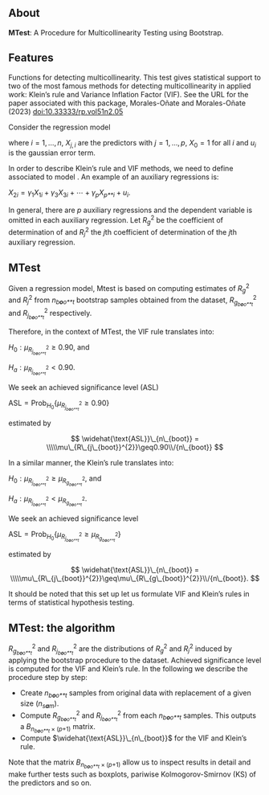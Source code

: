 <script type="text/x-mathjax-config">
MathJax.Hub.Config({
  TeX: { 
      equationNumbers: {
      autoNumber: "all",
            formatNumber: function (n) {return '1.'+n}
      } 
  }
});
</script>

## About

**MTest**: A Procedure for Multicollinearity Testing using Bootstrap.

## Features

Functions for detecting multicollinearity. This test gives statistical
support to two of the most famous methods for detecting
multicollinearity in applied work: Klein’s rule and Variance Inflation
Factor (VIF). See the URL for the paper associated with this package,
Morales-Oñate and Morales-Oñate (2023) <doi:10.33333/rp.vol51n2.05>

Consider the regression model

where *i* = 1, …, *n*, *X*<sub>*j*, *i*</sub> are the predictors with
*j* = 1, …, *p*, *X*<sub>0</sub> = 1 for all *i* and *u*<sub>*i*</sub>
is the gaussian error term.

In order to describe Klein’s rule and VIF methods, we need to define
associated to model . An example of an auxiliary regressions is:

*X*<sub>2*i*</sub> = *γ*<sub>1</sub>*X*<sub>1*i*</sub> + *γ*<sub>3</sub>*X*<sub>3*i*</sub> + ⋯ + *γ*<sub>*p*</sub>*X*<sub>*p**i*</sub> + *u*<sub>*i*</sub>.

In general, there are *p* auxiliary regressions and the dependent
variable is omitted in each auxiliary regression. Let
*R*<sub>*g*</sub><sup>2</sup> be the coefficient of determination of and
*R*<sub>*j*</sub><sup>2</sup> the *j*th coefficient of determination of
the *j*th auxiliary regression.

## MTest

Given a regression model, Mtest is based on computing estimates of
*R*<sub>*g*</sub><sup>2</sup> and *R*<sub>*j*</sub><sup>2</sup> from
*n*<sub>*b**o**o**t*</sub> bootstrap samples obtained from the dataset,
*R*<sub>*g*<sub>*b**o**o**t*</sub></sub><sup>2</sup> and
*R*<sub>*j*<sub>*b**o**o**t*</sub></sub><sup>2</sup> respectively.

Therefore, in the context of MTest, the VIF rule translates into:

*H*<sub>0</sub> : *μ*<sub>*R*<sub>*j*<sub>*b**o**o**t*</sub></sub><sup>2</sup></sub> ≥ 0.90,
and

*H*<sub>*a*</sub> : *μ*<sub>*R*<sub>*j*<sub>*b**o**o**t*</sub></sub><sup>2</sup></sub> &lt; 0.90.

We seek an achieved significance level (ASL)

ASL = Prob<sub>*H*<sub>0</sub></sub>{*μ*<sub>*R*<sub>*j*<sub>*b**o**o**t*</sub></sub><sup>2</sup></sub> ≥ 0.90}

estimated by

$$
\widehat{\text{ASL}}\_{n\_{boot}} = \\\\\mu\_{R\_{j\_{boot}}^{2}}\geq0.90\\/{n\_{boot}}
$$

In a similar manner, the Klein’s rule translates into:

*H*<sub>0</sub> : *μ*<sub>*R*<sub>*j*<sub>*b**o**o**t*</sub></sub><sup>2</sup></sub> ≥ *μ*<sub>*R*<sub>*g*<sub>*b**o**o**t*</sub></sub><sup>2</sup></sub>,
and

*H*<sub>*a*</sub> : *μ*<sub>*R*<sub>*j*<sub>*b**o**o**t*</sub></sub><sup>2</sup></sub> &lt; *μ*<sub>*R*<sub>*g*<sub>*b**o**o**t*</sub></sub><sup>2</sup></sub>.

We seek an achieved significance level

ASL = Prob<sub>*H*<sub>0</sub></sub>{*μ*<sub>*R*<sub>*j*<sub>*b**o**o**t*</sub></sub><sup>2</sup></sub> ≥ *μ*<sub>*R*<sub>*g*<sub>*b**o**o**t*</sub></sub><sup>2</sup></sub>}

estimated by

$$
\widehat{\text{ASL}}\_{n\_{boot}} = \\\\\mu\_{R\_{j\_{boot}}^{2}}\geq\mu\_{R\_{g\_{boot}}^{2}}\\/{n\_{boot}}.
$$

It should be noted that this set up let us formulate VIF and Klein’s
rules in terms of statistical hypothesis testing.

## MTest: the algorithm

*R*<sub>*g*<sub>*b**o**o**t*</sub></sub><sup>2</sup> and
*R*<sub>*j*<sub>*b**o**o**t*</sub></sub><sup>2</sup> are the
distributions of *R*<sub>*g*</sub><sup>2</sup> and
*R*<sub>*j*</sub><sup>2</sup> induced by applying the bootstrap
procedure to the dataset. Achieved significance level is computed for
the VIF and Klein’s rule. In the following we describe the procedure
step by step:

-   Create *n*<sub>*b**o**o**t*</sub> samples from original data with
    replacement of a given size (*n*<sub>*s**a**m*</sub>).
-   Compute *R*<sub>*g*<sub>*b**o**o**t*</sub></sub><sup>2</sup> and
    *R*<sub>*j*<sub>*b**o**o**t*</sub></sub><sup>2</sup> from each
    *n*<sub>*b**o**o**t*</sub> samples. This outputs a
    *B*<sub>*n*<sub>*b**o**o**t*</sub> × (*p*+1)</sub> matrix.
-   Compute $\widehat{\text{ASL}}\_{n\_{boot}}$ for the VIF and Klein’s
    rule.

Note that the matrix *B*<sub>*n*<sub>*b**o**o**t*</sub> × (*p*+1)</sub>
allow us to inspect results in detail and make further tests such as
boxplots, pariwise Kolmogorov-Smirnov (KS) of the predictors and so on.
